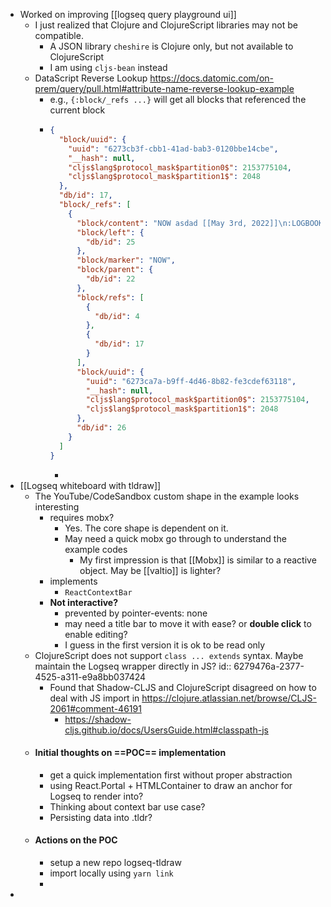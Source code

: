 - Worked on improving [[logseq query playground ui]]
	- I just realized that Clojure and ClojureScript libraries may not be compatible.
		- A JSON library `cheshire` is Clojure only, but not available to ClojureScript
		- I am using `cljs-bean` instead
	- DataScript Reverse Lookup https://docs.datomic.com/on-prem/query/pull.html#attribute-name-reverse-lookup-example
		- e.g., `{:block/_refs ...}` will get all blocks that referenced the current block
		- ```json
		  {
		    "block/uuid": {
		      "uuid": "6273cb3f-cbb1-41ad-bab3-0120bbe14cbe",
		      "__hash": null,
		      "cljs$lang$protocol_mask$partition0$": 2153775104,
		      "cljs$lang$protocol_mask$partition1$": 2048
		    },
		    "db/id": 17,
		    "block/_refs": [
		      {
		        "block/content": "NOW asdad [[May 3rd, 2022]]\n:LOGBOOK:\nCLOCK: [2022-05-02 Mon 22:58:16]\nCLOCK: [2022-05-03 Tue 17:38:44]\n:END:",
		        "block/left": {
		          "db/id": 25
		        },
		        "block/marker": "NOW",
		        "block/parent": {
		          "db/id": 22
		        },
		        "block/refs": [
		          {
		            "db/id": 4
		          },
		          {
		            "db/id": 17
		          }
		        ],
		        "block/uuid": {
		          "uuid": "6273ca7a-b9ff-4d46-8b82-fe3cdef63118",
		          "__hash": null,
		          "cljs$lang$protocol_mask$partition0$": 2153775104,
		          "cljs$lang$protocol_mask$partition1$": 2048
		        },
		        "db/id": 26
		      }
		    ]
		  }
		  ```
			-
- [[Logseq whiteboard with tldraw]]
	- The YouTube/CodeSandbox custom shape in the example looks interesting
		- requires mobx?
			- Yes. The core shape is dependent on it.
			- May need a quick mobx go through to understand the example codes
				- My first impression is that [[Mobx]] is similar to a reactive object. May be [[valtio]] is lighter?
		- implements
			- `ReactContextBar`
		- **Not interactive?**
			- prevented by pointer-events: none
			- may need a title bar to move it with ease? or **double click** to enable editing?
			- I guess in the first version it is ok to be read only
	- ClojureScript does not support `class ... extends` syntax. Maybe maintain the Logseq wrapper directly in JS?
	  id:: 6279476a-2377-4525-a311-e9a8bb037424
		- Found that Shadow-CLJS and ClojureScript disagreed on how to deal with JS import in https://clojure.atlassian.net/browse/CLJS-2061#comment-46191
			- https://shadow-cljs.github.io/docs/UsersGuide.html#classpath-js
	- #### **Initial thoughts on ==POC== implementation**
		- get a quick implementation first without proper abstraction
		- using React.Portal + HTMLContainer to draw an anchor for Logseq to render into?
		- Thinking about context bar use case?
		- Persisting data into .tldr?
	- #### Actions on the POC
		- setup a new repo logseq-tldraw
		- import locally using `yarn link`
		-
-